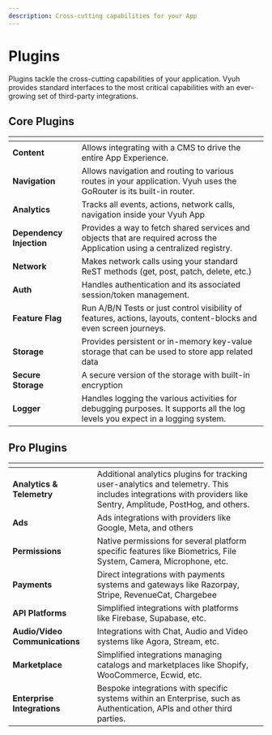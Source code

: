 ```yaml
---
description: Cross-cutting capabilities for your App
---
```


# Plugins

Plugins tackle the cross-cutting capabilities of your application. Vyuh provides standard interfaces to the most critical capabilities with an ever-growing set of third-party integrations.

## Core Plugins

<table data-view="cards"><thead><tr><th></th><th></th></tr></thead><tbody><tr><td><strong>Content</strong></td><td>Allows integrating with a CMS to drive the entire App Experience.</td></tr><tr><td><strong>Navigation</strong></td><td>Allows navigation and routing to various routes in your application. Vyuh uses the GoRouter is its built-in router.</td></tr><tr><td><strong>Analytics</strong></td><td>Tracks all events, actions, network calls, navigation inside your Vyuh App</td></tr><tr><td><strong>Dependency Injection</strong></td><td>Provides a way to fetch shared services and objects that are required across the Application using a centralized registry.</td></tr><tr><td><strong>Network</strong></td><td>Makes network calls using your standard ReST methods (get, post, patch, delete, etc.)</td></tr><tr><td><strong>Auth</strong></td><td>Handles authentication and its associated session/token management.</td></tr><tr><td><strong>Feature Flag</strong></td><td>Run A/B/N Tests or just control visibility of features, actions, layouts, content-blocks and even screen journeys.</td></tr><tr><td><strong>Storage</strong></td><td>Provides persistent or in-memory key-value storage that can be used to store app related data</td></tr><tr><td><strong>Secure Storage</strong></td><td>A secure version of the storage with built-in encryption</td></tr><tr><td><strong>Logger</strong></td><td>Handles logging the various activities for debugging purposes. It supports all the log levels you expect in a logging system.</td></tr></tbody></table>

## Pro Plugins

<table data-view="cards"><thead><tr><th></th><th></th><th></th></tr></thead><tbody><tr><td><strong>Analytics &#x26; Telemetry</strong></td><td>Additional analytics plugins for tracking user-analytics and telemetry. This includes integrations with providers like Sentry, Amplitude, PostHog, and others.</td><td></td></tr><tr><td><strong>Ads</strong></td><td>Ads integrations with providers like Google, Meta, and others</td><td></td></tr><tr><td><strong>Permissions</strong></td><td>Native permissions for several platform specific features like Biometrics, File System, Camera, Microphone, etc.</td><td></td></tr><tr><td><strong>Payments</strong></td><td>Direct integrations with payments systems and gateways like Razorpay, Stripe, RevenueCat, Chargebee</td><td></td></tr><tr><td><strong>API Platforms</strong></td><td>Simplified integrations with platforms like Firebase, Supabase, etc.</td><td></td></tr><tr><td><strong>Audio/Video Communications</strong></td><td>Integrations with Chat, Audio and Video systems like Agora, Stream, etc.</td><td></td></tr><tr><td><strong>Marketplace</strong></td><td>Simplified integrations managing catalogs and marketplaces like Shopify, WooCommerce, Ecwid, etc.</td><td></td></tr><tr><td><strong>Enterprise Integrations</strong></td><td>Bespoke integrations with specific systems within an Enterprise, such as Authentication, APIs and other third parties.</td><td></td></tr></tbody></table>
